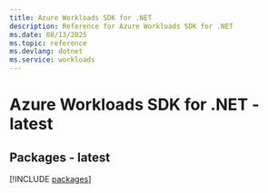 ```yaml
---
title: Azure Workloads SDK for .NET
description: Reference for Azure Workloads SDK for .NET
ms.date: 08/13/2025
ms.topic: reference
ms.devlang: dotnet
ms.service: workloads
---
```

# Azure Workloads SDK for .NET - latest
## Packages - latest
[!INCLUDE [packages](workloads-index.md)]